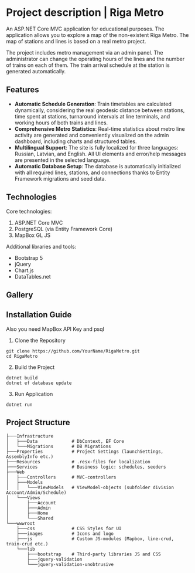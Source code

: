 # Project description | Riga Metro

An ASP.NET Core MVC application for educational purposes. The application allows you to explore a map of the non-existent Riga Metro. The map of stations and lines is based on a real metro project. 

The project includes metro management via an admin panel. The administrator can change the operating hours of the lines and the number of trains on each of them. The train arrival schedule at the station is generated automatically.

## Features
- **Automatic Schedule Generation**: Train timetables are calculated dynamically, considering the real geodesic distance between stations, time spent at stations, turnaround intervals at line terminals, and working hours of both trains and lines.
- **Comprehensive Metro Statistics**: Real-time statistics about metro line activity are generated and conveniently visualized on the admin dashboard, including charts and structured tables.
- **Multilingual Support**: The site is fully localized for three languages: Russian, Latvian, and English. All UI elements and error/help messages are presented in the selected language.
- **Automatic Database Setup**: The database is automatically initialized with all required lines, stations, and connections thanks to Entity Framework migrations and seed data.
## Technologies
Core technologies:
1. ASP.NET Core MVC
2. PostgreSQL (via Entity Framework Core)
3. MapBox GL JS

Additional libraries and tools:
- Bootstrap 5
-  jQuery
-  Chart.js
-  DataTables.net

## Gallery

## Installation Guide
Also you need MapBox API Key and psql
1. Clone the Repository
```
git clone https://github.com/YourName/RigaMetro.git
cd RigaMetro
```
2. Build the Project
```
dotnet build
dotnet ef database update
```
3. Run Application
```
dotnet run
```
## Project Structure
```
├───Infrastructure
│   ├───Data             # DbContext, EF Core
│   └───Migrations       # DB Migrations
├───Properties           # Project Settings (launchSettings, AssemblyInfo etc.)
├───Resources            # .resx-files for localization
├───Services             # Business logic: schedules, seeders
├───Web
│   ├───Controllers      # MVC-controllers
│   ├───Models
│   │   └───ViewModels   # ViewModel-objects (subfolder division Account/Admin/Schedule)
│   └───Views
│       ├───Account
│       ├───Admin
│       ├───Home
│       └───Shared
└───wwwroot
    ├───css              # CSS Styles for UI
    ├───images           # Icons and logo
    ├───js               # Custom JS-modules (Mapbox, line-crud, train-crud etc.)
    └───lib
        ├───bootstrap    # Third-party libraries JS and CSS
        ├───jquery-validation
        └───jquery-validation-unobtrusive

```

